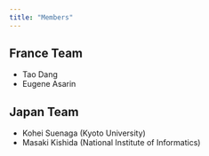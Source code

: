 ```yaml
---
title: "Members"
---
```


## France Team

- Tao Dang
- Eugene Asarin

## Japan Team

- Kohei Suenaga (Kyoto University)
- Masaki Kishida (National Institute of Informatics)
